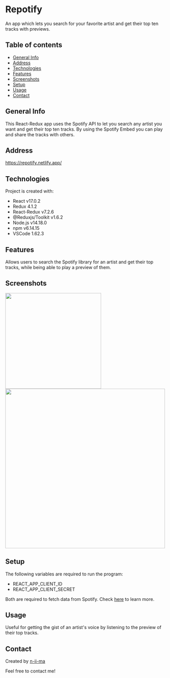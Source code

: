 # Repotify

An app which lets you search for your favorite artist and get their top ten tracks with previews.

## Table of contents
+ [General Info](#general-info)
+ [Address](#address)
+ [Technologies](#technologies)
+ [Features](#features)
+ [Screenshots](#screenshots)
+ [Setup](#setup)
+ [Usage](#usage)
+ [Contact](#contact)

## General Info
This React-Redux app uses the Spotify API to let you search any artist you want and get their top ten tracks. By using the Spotify Embed you can play and share the tracks with others.

## Address
https://repotify.netlify.app/

## Technologies
Project is created with:
+ React v17.0.2
+ Redux 4.1.2
+ React-Redux v7.2.6
+ @Reduxjs/Toolkit v1.6.2
+ Node.js v14.18.0
+ npm v6.14.15
+ VSCode 1.62.3

## Features
Allows users to search the Spotify library for an artist and get their top tracks, while being able to play a preview of them.

## Screenshots
<p float="left">
  <img src="https://user-images.githubusercontent.com/88039431/146408485-28671a2a-71d6-4d75-874d-864ce80f8b0a.png" width="300" />
  <img src="https://user-images.githubusercontent.com/88039431/146408705-9ddc0aaa-d311-4b92-b35e-0bbc18ab68f2.png" width="500" /> 
</p>

## Setup
The following variables are required to run the program:
- REACT_APP_CLIENT_ID
- REACT_APP_CLIENT_SECRET

Both are required to fetch data from Spotify. Check [here](https://developer.spotify.com/documentation/general/guides/authorization/app-settings/) to learn more.

## Usage
Useful for getting the gist of an artist's voice by listening to the preview of their top tracks.

## Contact
Created by [n-ii-ma](https://github.com/n-ii-ma)

Feel free to contact me!
